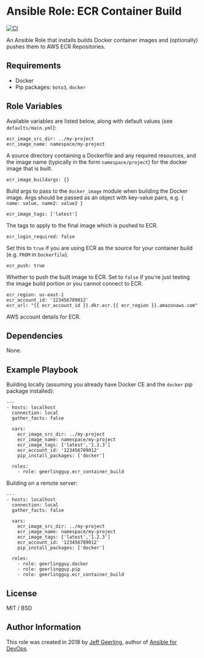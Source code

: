 # Ansible Role: ECR Container Build

[![CI](https://github.com/geerlingguy/ansible-role-ecr_container_build/workflows/CI/badge.svg?event=push)](https://github.com/geerlingguy/ansible-role-ecr_container_build/actions?query=workflow%3ACI)

An Ansible Role that installs builds Docker container images and (optionally) pushes them to AWS ECR Repositories.

## Requirements

  - Docker
  - Pip packages: `boto3`, `docker`

## Role Variables

Available variables are listed below, along with default values (see `defaults/main.yml`):

    ecr_image_src_dir: ../my-project
    ecr_image_name: namespace/my-project

A source directory containing a Dockerfile and any required resources, and the image name (typically in the form `namespace/project`) for the docker image that is built.

    ecr_image_buildargs: {}

Build args to pass to the `docker_image` module when building the Docker image. Args should be passed as an object with key-value pairs, e.g. `{ name: value, name2: value2 }`

    ecr_image_tags: ['latest']

The tags to apply to the final image which is pushed to ECR.

    ecr_login_required: false

Set this to `true` if you are using ECR as the source for your container build (e.g. `FROM` in `Dockerfile`).

    ecr_push: true

Whether to push the built image to ECR. Set to `false` if you're just testing the image build portion or you cannot connect to ECR.

    ecr_region: us-east-1
    ecr_account_id: '123456789012'
    ecr_url: "{{ ecr_account_id }}.dkr.ecr.{{ ecr_region }}.amazonaws.com"

AWS account details for ECR.

## Dependencies

None.

## Example Playbook

Building locally (assuming you already have Docker CE and the `docker` pip package installed):

    ---
    - hosts: localhost
      connection: local
      gather_facts: false
    
      vars:
        ecr_image_src_dir: ../my-project
        ecr_image_name: namespace/my-project
        ecr_image_tags: ['latest','1.2.3']
        ecr_account_id: '123456789012'
        pip_install_packages: ['docker']

      roles:
        - role: geerlingguy.ecr_container_build


Building on a remote server:

    ---
    - hosts: localhost
      connection: local
      gather_facts: false
    
      vars:
        ecr_image_src_dir: ../my-project
        ecr_image_name: namespace/my-project
        ecr_image_tags: ['latest','1.2.3']
        ecr_account_id: '123456789012'
        pip_install_packages: ['docker']
    
      roles:
        - role: geerlingguy.docker
        - role: geerlingguy.pip
        - role: geerlingguy.ecr_container_build

## License

MIT / BSD

## Author Information

This role was created in 2018 by [Jeff Geerling](https://www.jeffgeerling.com/), author of [Ansible for DevOps](https://www.ansiblefordevops.com/).

